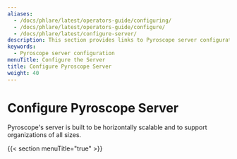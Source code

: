 ```yaml
---
aliases:
  - /docs/phlare/latest/operators-guide/configuring/
  - /docs/phlare/latest/operators-guide/configure/
  - /docs/phlare/latest/configure-server/
description: This section provides links to Pyroscope server configuration topics.
keywords:
  - Pyroscope server configuration
menuTitle: Configure the Server
title: Configure Pyroscope Server
weight: 40
---
```


# Configure Pyroscope Server

Pyroscope's server is built to be horizontally scalable and to support organizations of all sizes.

{{< section menuTitle="true" >}}
